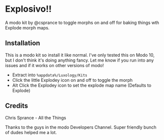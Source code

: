 # Explosivo!!
A modo kit by @csprance to toggle morphs on and off for baking things wth Explode morph maps.

## Installation
This is a modo kit so install it like normal. I've only tested this on Modo 10, but I don't think it's doing anything
fancy. Let me know if you run into any issues and if it works on other versions of modo!

* Extract into
`%appdata%/Luxology/Kits`
* Click the little Explodey icon on and off to toggle the morph
* Alt Click the Explodey icon to set the explode map name (Defaults to Explode)

## Credits
Chris Sprance - All the Things


Thanks to the guys in the modo Developers Channel. Super friendly bunch of dudes helped me a lot.


